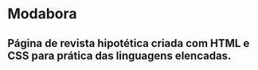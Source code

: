 # Modabora


## Página de revista hipotética criada com HTML e CSS para prática das linguagens elencadas.
